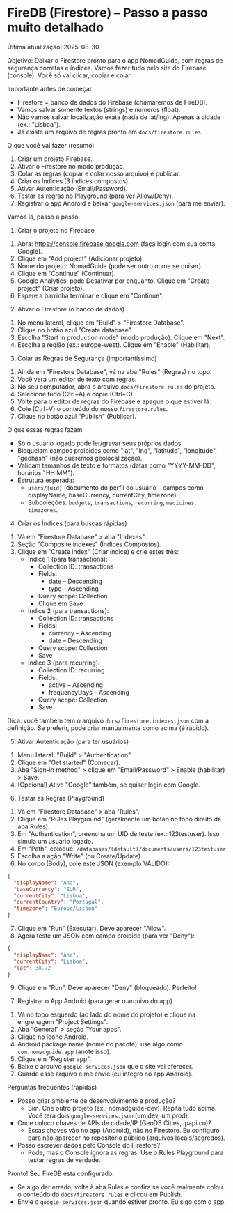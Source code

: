 # FireDB (Firestore) – Passo a passo muito detalhado

Última atualização: 2025-08-30

Objetivo: Deixar o Firestore pronto para o app NomadGuide, com regras de segurança corretas e índices. Vamos fazer tudo pelo site do Firebase (console). Você só vai clicar, copiar e colar.

Importante antes de começar
- Firestore = banco de dados do Firebase (chamaremos de FireDB).
- Vamos salvar somente textos (strings) e números (float).
- Não vamos salvar localização exata (nada de lat/lng). Apenas a cidade (ex.: "Lisboa").
- Já existe um arquivo de regras pronto em `docs/firestore.rules`.

O que você vai fazer (resumo)
1) Criar um projeto Firebase.
2) Ativar o Firestore no modo produção.
3) Colar as regras (copiar e colar nosso arquivo) e publicar.
4) Criar os índices (3 índices compostos).
5) Ativar Autenticação (Email/Password).
6) Testar as regras no Playground (para ver Allow/Deny).
7) Registrar o app Android e baixar `google-services.json` (para me enviar).

Vamos lá, passo a passo

1) Criar o projeto no Firebase
1. Abra: https://console.firebase.google.com (faça login com sua conta Google).
2. Clique em "Add project" (Adicionar projeto).
3. Nome do projeto: NomadGuide (pode ser outro nome se quiser).
4. Clique em "Continue" (Continuar).
5. Google Analytics: pode Desativar por enquanto. Clique em "Create project" (Criar projeto).
6. Espere a barrinha terminar e clique em "Continue".

2) Ativar o Firestore (o banco de dados)
1. No menu lateral, clique em "Build" > "Firestore Database".
2. Clique no botão azul "Create database".
3. Escolha "Start in production mode" (modo produção). Clique em "Next".
4. Escolha a região (ex.: europe-west). Clique em "Enable" (Habilitar).

3) Colar as Regras de Segurança (importantíssimo)
1. Ainda em "Firestore Database", vá na aba "Rules" (Regras) no topo.
2. Você verá um editor de texto com regras.
3. No seu computador, abra o arquivo `docs/firestore.rules` do projeto.
4. Selecione tudo (Ctrl+A) e copie (Ctrl+C).
5. Volte para o editor de regras do Firebase e apague o que estiver lá.
6. Cole (Ctrl+V) o conteúdo do nosso `firestore.rules`.
7. Clique no botão azul "Publish" (Publicar).

O que essas regras fazem
- Só o usuário logado pode ler/gravar seus próprios dados.
- Bloqueiam campos proibidos como "lat", "lng", "latitude", "longitude", "geohash" (não queremos geolocalização).
- Validam tamanhos de texto e formatos (datas como "YYYY-MM-DD", horários "HH:MM").
- Estrutura esperada:
  - `users/{uid}` (documento do perfil do usuário – campos como displayName, baseCurrency, currentCity, timezone)
  - Subcoleções: `budgets`, `transactions`, `recurring`, `medicines`, `timezones`.

4) Criar os Índices (para buscas rápidas)
1. Vá em "Firestore Database" > aba "Indexes".
2. Seção "Composite indexes" (Índices Compostos).
3. Clique em "Create index" (Criar índice) e crie estes três:
   - Índice 1 (para transactions):
     - Collection ID: transactions
     - Fields:
       - date – Descending
       - type – Ascending
     - Query scope: Collection
     - Clique em Save
   - Índice 2 (para transactions):
     - Collection ID: transactions
     - Fields:
       - currency – Ascending
       - date – Descending
     - Query scope: Collection
     - Save
   - Índice 3 (para recurring):
     - Collection ID: recurring
     - Fields:
       - active – Ascending
       - frequencyDays – Ascending
     - Query scope: Collection
     - Save

Dica: você também tem o arquivo `docs/firestore.indexes.json` com a definição. Se preferir, pode criar manualmente como acima (é rápido).

5) Ativar Autenticação (para ter usuários)
1. Menu lateral: "Build" > "Authentication".
2. Clique em "Get started" (Começar).
3. Aba "Sign-in method" > clique em "Email/Password" > Enable (habilitar) > Save.
4. (Opcional) Ative "Google" também, se quiser login com Google.

6) Testar as Regras (Playground)
1. Vá em "Firestore Database" > aba "Rules".
2. Clique em "Rules Playground" (geralmente um botão no topo direito da aba Rules).
3. Em "Authentication", preencha um UID de teste (ex.: 123testuser). Isso simula um usuário logado.
4. Em "Path", coloque: `/databases/(default)/documents/users/123testuser`
5. Escolha a ação "Write" (ou Create/Update).
6. No corpo (Body), cole este JSON (exemplo VÁLIDO):
```json
{
  "displayName": "Ana",
  "baseCurrency": "EUR",
  "currentCity": "Lisboa",
  "currentCountry": "Portugal",
  "timezone": "Europe/Lisbon"
}
```
7. Clique em "Run" (Executar). Deve aparecer "Allow".
8. Agora teste um JSON com campo proibido (para ver "Deny"):
```json
{
  "displayName": "Ana",
  "currentCity": "Lisboa",
  "lat": 38.72
}
```
9. Clique em "Run". Deve aparecer "Deny" (bloqueado). Perfeito!

7) Registrar o App Android (para gerar o arquivo do app)
1. Vá no topo esquerdo (ao lado do nome do projeto) e clique na engrenagem "Project Settings".
2. Aba "General" > seção "Your apps".
3. Clique no ícone Android.
4. Android package name (nome do pacote): use algo como `com.nomadguide.app` (anote isso).
5. Clique em "Register app".
6. Baixe o arquivo `google-services.json` que o site vai oferecer.
7. Guarde esse arquivo e me envie (eu integro no app Android).

Perguntas frequentes (rápidas)
- Posso criar ambiente de desenvolvimento e produção?
  - Sim. Crie outro projeto (ex.: nomadguide-dev). Repita tudo acima. Você terá dois `google-services.json` (um dev, um prod).
- Onde coloco chaves de APIs de cidade/IP (GeoDB Cities, ipapi.co)?
  - Essas chaves vão no app (Android), não no Firestore. Eu configuro para não aparecer no repositório público (arquivos locais/segredos).
- Posso escrever dados pelo Console do Firestore?
  - Pode, mas o Console ignora as regras. Use o Rules Playground para testar regras de verdade.

Pronto! Seu FireDB está configurado.
- Se algo der errado, volte à aba Rules e confira se você realmente colou o conteúdo do `docs/firestore.rules` e clicou em Publish.
- Envie o `google-services.json` quando estiver pronto. Eu sigo com o app.
